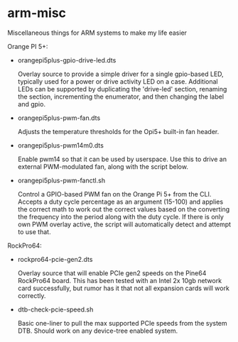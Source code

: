 # arm-misc
Miscellaneous things for ARM systems to make my life easier

Orange PI 5+:

* orangepi5plus-gpio-drive-led.dts

  Overlay source to provide a simple driver for a single gpio-based LED,
typically used for a power or drive activity LED on a case.  Additional LEDs
can be supported by duplicating the 'drive-led' section, renaming the
section, incrementing the enumerator, and then changing the label and gpio.

* orangepi5plus-pwm-fan.dts

  Adjusts the temperature thresholds for the Opi5+ built-in fan header.

* orangepi5plus-pwm14m0.dts

  Enable pwm14 so that it can be used by userspace.  Use this to drive an
external PWM-modulated fan, along with the script below.

* orangepi5plus-pwm-fanctl.sh

  Control a GPIO-based PWM fan on the Orange Pi 5+ from the CLI.  Accepts a
duty cycle percentage as an argument (15-100) and applies the correct math
to work out the correct values based on the converting the frequency into
the period along with the duty cycle.  If there is only own PWM overlay
active, the script will automatically detect and attempt to use that.


RockPro64:

* rockpro64-pcie-gen2.dts

  Overlay source that will enable PCIe gen2 speeds on the Pine64 RockPro64
board.  This has been tested with an Intel 2x 10gb network card
successfully, but rumor has it that not all expansion cards will work correctly.

* dtb-check-pcie-speed.sh

  Basic one-liner to pull the max supported PCIe speeds from the system DTB.
Should work on any device-tree enabled system.

